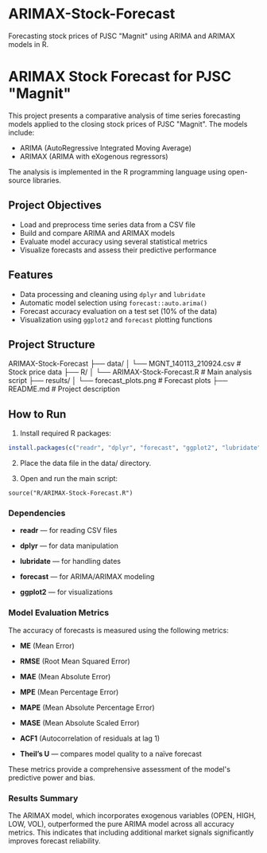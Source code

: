 # ARIMAX-Stock-Forecast
Forecasting stock prices of PJSC "Magnit" using ARIMA and ARIMAX models in R.

# ARIMAX Stock Forecast for PJSC "Magnit"

This project presents a comparative analysis of time series forecasting models applied to the closing stock prices of PJSC "Magnit". 
The models include:

- ARIMA (AutoRegressive Integrated Moving Average)
- ARIMAX (ARIMA with eXogenous regressors)

The analysis is implemented in the R programming language using open-source libraries.

## Project Objectives

- Load and preprocess time series data from a CSV file
- Build and compare ARIMA and ARIMAX models
- Evaluate model accuracy using several statistical metrics
- Visualize forecasts and assess their predictive performance

## Features

- Data processing and cleaning using `dplyr` and `lubridate`
- Automatic model selection using `forecast::auto.arima()`
- Forecast accuracy evaluation on a test set (10% of the data)
- Visualization using `ggplot2` and `forecast` plotting functions

## Project Structure

ARIMAX-Stock-Forecast
├── data/
│ └── MGNT_140113_210924.csv # Stock price data 
├── R/
│ └── ARIMAX-Stock-Forecast.R # Main analysis script
├── results/
│ └── forecast_plots.png # Forecast plots
├── README.md # Project description

## How to Run

1. Install required R packages:

```R
install.packages(c("readr", "dplyr", "forecast", "ggplot2", "lubridate"))

```
2. Place the data file in the data/ directory.

3. Open and run the main script:

```
source("R/ARIMAX-Stock-Forecast.R")

```
### Dependencies

- **readr** — for reading CSV files

- **dplyr** — for data manipulation

- **lubridate** — for handling dates

- **forecast** — for ARIMA/ARIMAX modeling

- **ggplot2** — for visualizations

### Model Evaluation Metrics

The accuracy of forecasts is measured using the following metrics:

- **ME** (Mean Error)

- **RMSE** (Root Mean Squared Error)

- **MAE** (Mean Absolute Error)

- **MPE** (Mean Percentage Error)

- **MAPE** (Mean Absolute Percentage Error)

- **MASE** (Mean Absolute Scaled Error)

- **ACF1** (Autocorrelation of residuals at lag 1)

- **Theil’s U** — compares model quality to a naïve forecast

These metrics provide a comprehensive assessment of the model's predictive power and bias.

### Results Summary

The ARIMAX model, which incorporates exogenous variables (OPEN, HIGH, LOW, VOL), outperformed the pure ARIMA model across all accuracy metrics. This indicates that including additional market signals significantly improves forecast reliability.
